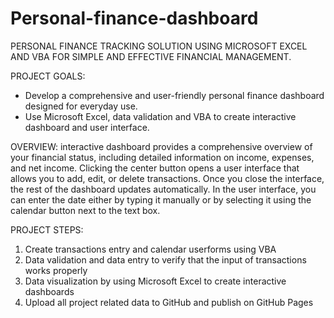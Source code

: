 # Personal-finance-dashboard

PERSONAL FINANCE TRACKING SOLUTION USING MICROSOFT EXCEL AND VBA FOR SIMPLE AND EFFECTIVE FINANCIAL MANAGEMENT.

PROJECT GOALS:
- Develop a comprehensive and user-friendly personal finance dashboard designed for everyday use.
- Use Microsoft Excel, data validation and VBA to create interactive dashboard and user interface.

OVERVIEW:
interactive dashboard provides a comprehensive overview of your financial status, including detailed information on income, expenses, and net income.
Clicking the center button opens a user interface that allows you to add, edit, or delete transactions. Once you close the interface, the rest of the dashboard updates automatically.
In the user interface, you can enter the date either by typing it manually or by selecting it using the calendar button next to the text box.

PROJECT STEPS:
1. Create transactions entry and calendar userforms using VBA
2. Data validation and data entry to verify that the input of transactions works properly
3. Data visualization by using Microsoft Excel to create interactive dashboards
4. Upload all project related data to GitHub and publish on GitHub Pages
